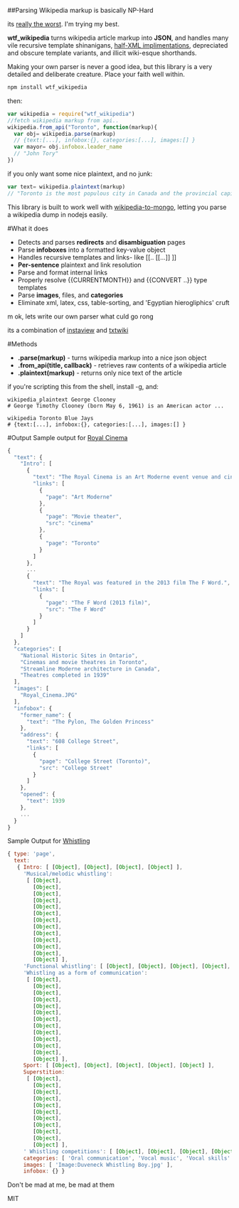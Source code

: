 ##Parsing Wikipedia markup is basically NP-Hard

its [really the worst](https://en.wikipedia.org/wiki/Help:WikiHiero_syntax).   I'm trying my best.

**wtf_wikipedia** turns wikipedia article markup into **JSON**, and handles many vile recursive template shinanigans, [half-XML implimentations](https://en.wikipedia.org/wiki/Help:HTML_in_wikitext), depreciated and obscure template variants, and illicit wiki-esque shorthands.

Making your own parser is never a good idea, but this library is a very detailed and deliberate creature. Place your faith well within.

```bash
npm install wtf_wikipedia
````
then:
````javascript
var wikipedia = require("wtf_wikipedia")
//fetch wikipedia markup from api..
wikipedia.from_api("Toronto", function(markup){
  var obj= wikipedia.parse(markup)
  // {text:[...], infobox:{}, categories:[...], images:[] }
  var mayor= obj.infobox.leader_name
  // "John Tory"
})
````
if you only want some nice plaintext, and no junk:
````javascript
var text= wikipedia.plaintext(markup)
// "Toronto is the most populous city in Canada and the provincial capital..."
````
This library is built to work well with [wikipedia-to-mongo](https://github.com/spencermountain/wikipedia-to-mongodb), letting you parse a wikipedia dump in nodejs easily.

#What it does
* Detects and parses **redirects** and **disambiguation** pages
* Parse **infoboxes** into a formatted key-value object
* Handles recursive templates and links- like [[.. [[...]] ]]
* **Per-sentence** plaintext and link resolution
* Parse and format internal links
* Properly resolve {{CURRENTMONTH}} and {{CONVERT ..}} type templates
* Parse **images**, files, and **categories**
* Eliminate xml, latex, css, table-sorting, and 'Egyptian hierogliphics' cruft


m ok, lets write our own parser what culd go rong

its a combination of [instaview](https://en.wikipedia.org/wiki/User:Pilaf/InstaView) and [txtwiki](https://github.com/joaomsa/txtwiki.js)

#Methods
* **.parse(markup)** - turns wikipedia markup into a nice json object
* **.from_api(title, callback)** -  retrieves raw contents of a wikipedia article
* **.plaintext(markup)** -  returns only nice text of the article

if you're scripting this from the shell, install -g, and:
````shell
wikipedia_plaintext George Clooney
# George Timothy Clooney (born May 6, 1961) is an American actor ...

wikipedia Toronto Blue Jays
# {text:[...], infobox:{}, categories:[...], images:[] }

````
#Output
Sample output for [Royal Cinema](https://en.wikipedia.org/wiki/Royal_Cinema)
````javascript
{
  "text": {
    "Intro": [
      {
        "text": "The Royal Cinema is an Art Moderne event venue and cinema in Toronto, Canada.",
        "links": [
          {
            "page": "Art Moderne"
          },
          {
            "page": "Movie theater",
            "src": "cinema"
          },
          {
            "page": "Toronto"
          }
        ]
      },
      ...
      {
        "text": "The Royal was featured in the 2013 film The F Word.",
        "links": [
          {
            "page": "The F Word (2013 film)",
            "src": "The F Word"
          }
        ]
      }
    ]
  },
  "categories": [
    "National Historic Sites in Ontario",
    "Cinemas and movie theatres in Toronto",
    "Streamline Moderne architecture in Canada",
    "Theatres completed in 1939"
  ],
  "images": [
    "Royal_Cinema.JPG"
  ],
  "infobox": {
    "former_name": {
      "text": "The Pylon, The Golden Princess"
    },
    "address": {
      "text": "608 College Street",
      "links": [
        {
          "page": "College Street (Toronto)",
          "src": "College Street"
        }
      ]
    },
    "opened": {
      "text": 1939
    },
    ...
  }
}
````

Sample Output for [Whistling]()
````javascript
{ type: 'page',
  text:
   { Intro: [ [Object], [Object], [Object], [Object] ],
     'Musical/melodic whistling':
      [ [Object],
        [Object],
        [Object],
        [Object],
        [Object],
        [Object],
        [Object],
        [Object],
        [Object],
        [Object],
        [Object],
        [Object],
        [Object] ],
     'Functional whistling': [ [Object], [Object], [Object], [Object], [Object], [Object] ],
     'Whistling as a form of communication':
      [ [Object],
        [Object],
        [Object],
        [Object],
        [Object],
        [Object],
        [Object],
        [Object],
        [Object],
        [Object],
        [Object],
        [Object],
        [Object] ],
     Sport: [ [Object], [Object], [Object], [Object], [Object] ],
     Superstition:
      [ [Object],
        [Object],
        [Object],
        [Object],
        [Object],
        [Object],
        [Object],
        [Object],
        [Object],
        [Object],
        [Object] ],
     ' Whistling competitions': [ [Object], [Object], [Object], [Object] ] },
     categories: [ 'Oral communication', 'Vocal music', 'Vocal skills' ],
     images: [ 'Image:Duveneck Whistling Boy.jpg' ],
     infobox: {} }
````

Don't be mad at me, be mad at them


MIT